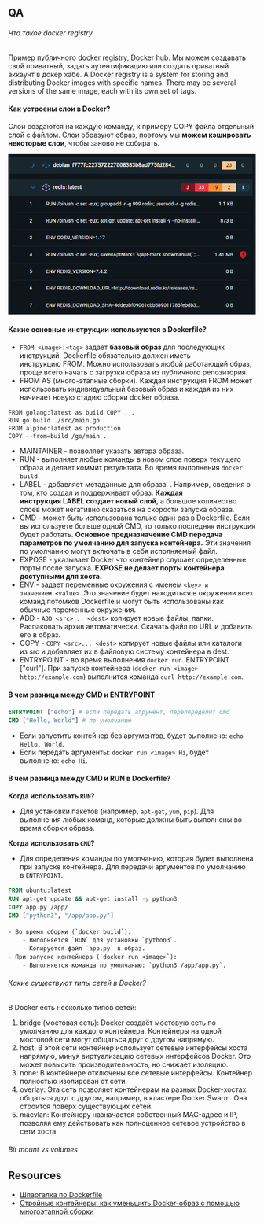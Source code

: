 ## QA

###### Что такое docker registry

Пример публичного [docker registry](https://www.baeldung.com/ops/docker-private-registry), Docker hub. Мы можем создавать свой приватный, задать аутентификацию или создать приватный аккаунт в докер хабе. A Docker registry is a system for storing and distributing Docker images with specific names. There may be several versions of the same image, each with its own set of tags.

#### Как устроены слои в Docker?

Слои создаются на каждую команду, к примеру COPY файла отдельный слой с файлом. Слои образуют образ, поэтому мы **можем кэшировать некоторые слои**, чтобы заново не собирать.

![](../../../_res/Pasted%20image%2020250313092206.png)

#### Какие основные инструкции используются в Dockerfile?

- `FROM <image>:<tag>` задает **базовый образ** для последующих инструкций. Dockerfile обязательно должен иметь инструкцию FROM. Можно использовать любой работающий образ, проще всего начать с загрузки образа из публичного репозитория.
- FROM AS (много-этапные сборки). Каждая инструкция FROM может использовать индивидуальный базовый образ и каждая из них начинает новую стадию сборки docker образа.

```
FROM golang:latest as build COPY . . 
RUN go build ./src/main.go 
FROM alpine:latest as production 
COPY --from=build /go/main .
```

- MAINTAINER - позволяет указать автора образа.
- RUN - выполняет любые команды в новом слое поверх текущего образа и делает коммит результата. Во время выполнения `docker build`
- LABEL - добавляет метаданные для образа. . Например, сведения о том, кто создал и поддерживает образ. **Каждая инструкция LABEL создает новый слой**, а большое количество слоев может негативно сказаться на скорости запуска образа.
- CMD - может быть использована только один раз в Dockerfile. Если вы используете больше одной CMD, то только последняя инструкция будет работать. **Основное предназначение CMD передача параметров по умолчанию для запуска контейнера.** Эти значения по умолчанию могут включать в себя исполняемый файл.
- EXPOSE - указывает Docker что контейнер слушает определенные порты после запуска. **EXPOSE не делает порты контейнера доступными для хоста.**
- ENV -  задает переменные окружения с именем `<key> и значением <value>`. Это значение будет находиться в окружении всех команд потомков Dockerfile и могут быть использованы как обычные переменные окружения.
- ADD - `ADD <src>... <dest>`  копирует новые файлы, папки. Распаковать архив автоматически. Скачать файл по URL и добавить его в образ.
- COPY - `COPY <src>... <dest>` копирует новые файлы или каталоги из src и добавляет их в файловую систему контейнера в dest.
- ENTRYPOINT - во время выполнения `docker run`. ENTRYPOINT ["curl"]. При запуске контейнера (`docker run <image> http://example.com`) выполнится команда `curl http://example.com`.

#### В чем разница между CMD и ENTRYPOINT

```dockerfile
ENTRYPOINT ["echo"] # если передать агрумент, перепоределит cmd
CMD ["Hello, World"] # по умолчанию
```

- Если запустить контейнер без аргументов, будет выполнено: `echo Hello, World`.
- Если передать аргументы: `docker run <image> Hi`, будет выполнено: `echo Hi`.
#### В чем разница между CMD и RUN в Dockerfile?

**Когда использовать `RUN`?**
- Для установки пакетов (например, `apt-get`, `yum`, `pip`). Для выполнения любых команд, которые должны быть выполнены во время сборки образа.

**Когда использовать `CMD`?**
- Для определения команды по умолчанию, которая будет выполнена при запуске контейнера. Для передачи аргументов по умолчанию в `ENTRYPOINT`.

```dockerfile
FROM ubuntu:latest
RUN apt-get update && apt-get install -y python3
COPY app.py /app/
CMD ["python3", "/app/app.py"]

- Во время сборки (`docker build`):
    - Выполняется `RUN` для установки `python3`.
    - Копируется файл `app.py` в образ.
- При запуске контейнера (`docker run <image>`):
    - Выполняется команда по умолчанию: `python3 /app/app.py`.
```

###### Какие существуют типы сетей в Docker?

В Docker есть несколько типов сетей:

1. bridge (мостовая сеть): Docker создаёт мостовую сеть по умолчанию для каждого контейнера. Контейнеры на одной мостовой сети могут общаться друг с другом напрямую.
2. host: В этой сети контейнер использует сетевые интерфейсы хоста напрямую, минуя виртуализацию сетевых интерфейсов Docker. Это может повысить производительность, но снижает изоляцию.
3. none: В контейнере отключены все сетевые интерфейсы. Контейнер полностью изолирован от сети.
4. overlay:  Эта сеть позволяет контейнерам на разных Docker-хостах общаться друг с другом, например, в кластере Docker Swarm. Она строится поверх существующих сетей.
5. macvlan:  Контейнеру назначается собственный MAC-адрес и IP, позволяя ему действовать как полноценное сетевое устройство в сети хоста.

###### Bit mount vs volumes


## Resources

- [Шпаргалка по Dockerfile](https://devops.org.ru/dockerfile-summary#d7)
- [Стройные контейнеры: как уменьшить Docker-образ с помощью многоэтапной сборки](https://proglib.io/p/stroynye-konteynery-kak-umenshit-docker-obraz-s-pomoshchyu-mnogoetapnoy-sborki-2024-11-13)